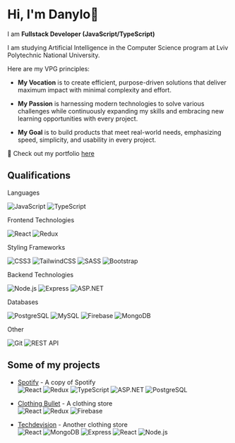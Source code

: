 # Hi, I'm Danylo👋
I am **Fullstack Developer (JavaScript/TypeScript)**

I am studying Artificial Intelligence in the Computer Science program at Lviv Polytechnic National University.

Here are my VPG principles: 

- **My Vocation** is to create efficient, purpose-driven solutions that deliver maximum impact with minimal complexity and effort.

- **My Passion** is harnessing modern technologies to solve various challenges while continuously expanding my skills and embracing new learning opportunities with every project.

- **My Goal** is to build products that meet real-world needs, emphasizing speed, simplicity, and usability in every project.


🔗 Check out my portfolio [here](shliakhetko.com)

## Qualifications
Languages

![JavaScript](https://img.shields.io/badge/-JavaScript-F7DF1E?style=flat&logo=javascript&logoColor=black) ![TypeScript](https://img.shields.io/badge/-TypeScript-007ACC?style=flat&logo=typescript&logoColor=white)

Frontend Technologies

![React](https://img.shields.io/badge/-React-61DAFB?style=flat&logo=react&logoColor=white) ![Redux](https://img.shields.io/badge/-Redux-764ABC?style=flat&logo=redux&logoColor=white)

Styling Frameworks

![CSS3](https://img.shields.io/badge/-CSS3-1572B6?style=flat&logo=css3&logoColor=white) ![TailwindCSS](https://img.shields.io/badge/-TailwindCSS-38B2AC?style=flat&logo=tailwind-css&logoColor=white) ![SASS](https://img.shields.io/badge/-SASS-CC6699?style=flat&logo=sass&logoColor=white) ![Bootstrap](https://img.shields.io/badge/-Bootstrap-563D7C?style=flat&logo=bootstrap&logoColor=white)
 
Backend Technologies

![Node.js](https://img.shields.io/badge/-Node.js-339933?style=flat&logo=node.js&logoColor=white) ![Express](https://img.shields.io/badge/-Express-000000?style=flat&logo=express&logoColor=white) ![ASP.NET](https://img.shields.io/badge/-ASP.NET-512BD4?style=flat&logo=dotnet&logoColor=white) 

Databases

![PostgreSQL](https://img.shields.io/badge/-PostgreSQL-4169E1?style=flat&logo=postgresql&logoColor=white) ![MySQL](https://img.shields.io/badge/-MySQL-4479A1?style=flat&logo=mysql&logoColor=white) ![Firebase](https://img.shields.io/badge/-Firebase-FFCA28?style=flat&logo=firebase&logoColor=white) ![MongoDB](https://img.shields.io/badge/-MongoDB-47A248?style=flat&logo=mongodb&logoColor=white)

Other

![Git](https://img.shields.io/badge/-Git-F05032?style=flat&logo=git&logoColor=white) ![REST API](https://img.shields.io/badge/-REST%20API-FF5733?style=flat)

## Some of my projects

- [Spotify]() - A copy of Spotify  
  ![React](https://img.shields.io/badge/-React-61DAFB?style=flat&logo=react&logoColor=white) 
  ![Redux](https://img.shields.io/badge/-Redux-764ABC?style=flat&logo=redux&logoColor=white) 
  ![TypeScript](https://img.shields.io/badge/-TypeScript-007ACC?style=flat&logo=typescript&logoColor=white) 
  ![ASP.NET](https://img.shields.io/badge/-ASP.NET-512BD4?style=flat&logo=dotnet&logoColor=white) 
  ![PostgreSQL](https://img.shields.io/badge/-PostgreSQL-4169E1?style=flat&logo=postgresql&logoColor=white)

- [Clothing Bullet]() - A clothing store  
  ![React](https://img.shields.io/badge/-React-61DAFB?style=flat&logo=react&logoColor=white) 
  ![Redux](https://img.shields.io/badge/-Redux-764ABC?style=flat&logo=redux&logoColor=white) 
  ![Firebase](https://img.shields.io/badge/-Firebase-FFCA28?style=flat&logo=firebase&logoColor=white)

- [Techdevision]() - Another clothing store  
  ![React](https://img.shields.io/badge/-React-61DAFB?style=flat&logo=react&logoColor=white) 
  ![MongoDB](https://img.shields.io/badge/-MongoDB-47A248?style=flat&logo=mongodb&logoColor=white) 
  ![Express](https://img.shields.io/badge/-Express-000000?style=flat&logo=express&logoColor=white) 
  ![React](https://img.shields.io/badge/-React-61DAFB?style=flat&logo=react&logoColor=white) 
  ![Node.js](https://img.shields.io/badge/-Node.js-339933?style=flat&logo=node.js&logoColor=white)
